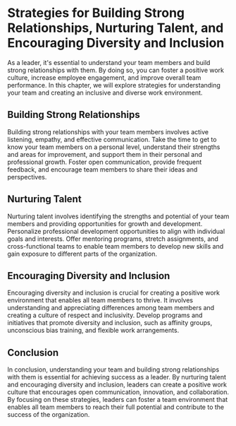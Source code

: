 # Strategies for Building Strong Relationships, Nurturing Talent, and Encouraging Diversity and Inclusion

As a leader, it's essential to understand your team members and build strong relationships with them. By doing so, you can foster a positive work culture, increase employee engagement, and improve overall team performance. In this chapter, we will explore strategies for understanding your team and creating an inclusive and diverse work environment.

Building Strong Relationships
-----------------------------

Building strong relationships with your team members involves active listening, empathy, and effective communication. Take the time to get to know your team members on a personal level, understand their strengths and areas for improvement, and support them in their personal and professional growth. Foster open communication, provide frequent feedback, and encourage team members to share their ideas and perspectives.

Nurturing Talent
----------------

Nurturing talent involves identifying the strengths and potential of your team members and providing opportunities for growth and development. Personalize professional development opportunities to align with individual goals and interests. Offer mentoring programs, stretch assignments, and cross-functional teams to enable team members to develop new skills and gain exposure to different parts of the organization.

Encouraging Diversity and Inclusion
-----------------------------------

Encouraging diversity and inclusion is crucial for creating a positive work environment that enables all team members to thrive. It involves understanding and appreciating differences among team members and creating a culture of respect and inclusivity. Develop programs and initiatives that promote diversity and inclusion, such as affinity groups, unconscious bias training, and flexible work arrangements.

Conclusion
----------

In conclusion, understanding your team and building strong relationships with them is essential for achieving success as a leader. By nurturing talent and encouraging diversity and inclusion, leaders can create a positive work culture that encourages open communication, innovation, and collaboration. By focusing on these strategies, leaders can foster a team environment that enables all team members to reach their full potential and contribute to the success of the organization.
